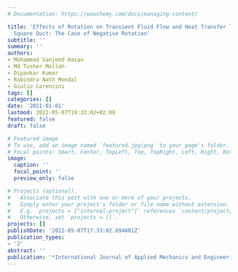 ```yaml
---
# Documentation: https://wowchemy.com/docs/managing-content/

title: 'Effects of Rotation on Transient Fluid Flow and Heat Transfer Through a Curved
  Square Duct: The Case of Negative Rotation'
subtitle: ''
summary: ''
authors:
- Mohammad Sanjeed Hasan
- Md Tusher Mollah
- Dipankar Kumar
- Rabindra Nath Mondal
- Giulio Lorenzini
tags: []
categories: []
date: '2021-01-01'
lastmod: 2022-05-07T19:33:02+02:00
featured: false
draft: false

# Featured image
# To use, add an image named `featured.jpg/png` to your page's folder.
# Focal points: Smart, Center, TopLeft, Top, TopRight, Left, Right, BottomLeft, Bottom, BottomRight.
image:
  caption: ''
  focal_point: ''
  preview_only: false

# Projects (optional).
#   Associate this post with one or more of your projects.
#   Simply enter your project's folder or file name without extension.
#   E.g. `projects = ["internal-project"]` references `content/project/deep-learning/index.md`.
#   Otherwise, set `projects = []`.
projects: []
publishDate: '2022-05-07T17:33:02.694601Z'
publication_types:
- '2'
abstract: ''
publication: '*International Journal of Applied Mechanics and Engineering*'
---
```

